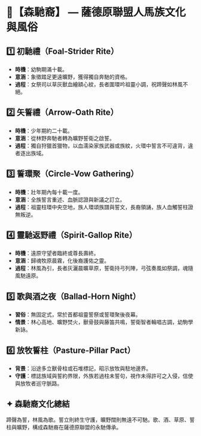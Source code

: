 
# 🐎【森馳裔】 — 薩德原聯盟人馬族文化與風俗

## 1️⃣ 初馳禮（Foal-Strider Rite）
- **時機**：幼駒期滿十載。
- **意涵**：象徵踏足更遠曠野，獲得獨自奔馳的資格。
- **過程**：女祭司以草灰獸血繪額心紋，長者圍環吟祖靈小調，祝蹄聲如林風不絕。

## 2️⃣ 矢誓禮（Arrow-Oath Rite）
- **時機**：少年期約二十載。
- **意涵**：從林野奔馳者轉為曠野誓衛之啟誓。
- **過程**：獨自狩獵首獵物，以血濡染家族武器或族紋，火環中誓言不可違背，違者逐出族域。

## 3️⃣ 誓環聚（Circle-Vow Gathering）
- **時機**：壯年期內每十載一度。
- **意涵**：全族誓言重述、血脈認證與新議之訂立。
- **過程**：祖靈柱環中央空地，族人環頌族譜與誓文，長裔領誦，族人血觸誓柱證無叛逆。

## 4️⃣ 靈馳返野禮（Spirit-Gallop Rite）
- **時機**：遠原守望者臨終或尊長壽終。
- **意涵**：歸魂牧原晨霧，化後裔護佑之靈。
- **過程**：林風為引，長者灰灑晨曠草原，誓衛持弓列陣，弓弦奏風如祭調，魂隨風馳遠原。

## 5️⃣ 歌與酒之夜（Ballad-Horn Night）
- **習俗**：無固定式，常於首都祖靈誓祭或誓環聚後夜幕。
- **情景**：林心高地、曠野焚火，獸骨鼓與藤笛共鳴，誓衛智者輪唱古調，幼駒學新詠。

## 6️⃣ 放牧誓柱（Pasture-Pillar Pact）
- **背景**：沿途多立獸骨柱或石堆標記，昭示放牧與駐地邊界。
- **守護**：標誌族域與誓約界限，外族若過柱未誓句，視作未得許可之入侵，信使與放牧者巡守脈路。

## ✦ 森馳裔文化總結
蹄聲為誓，林風為歌。誓立則終生守護，曠野闊則無遠不可馳。歌、酒、草原、誓柱與曠野，構成森馳裔在薩德原聯盟的永馳傳承。
